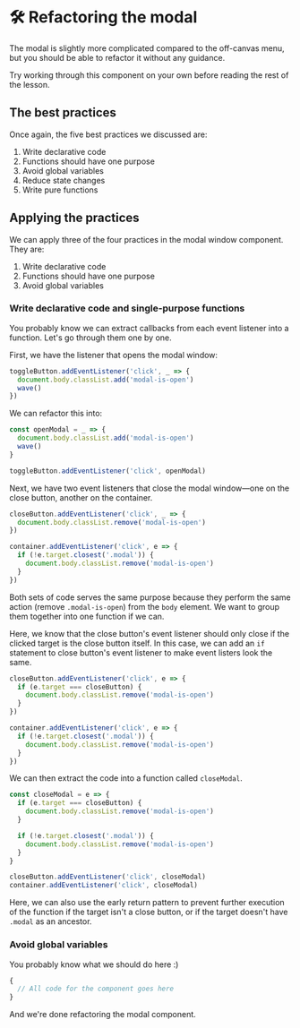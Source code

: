 # 🛠 Refactoring the modal

The modal is slightly more complicated compared to the off-canvas menu, but you should be able to refactor it without any guidance.

Try working through this component on your own before reading the rest of the lesson.

## The best practices

Once again, the five best practices we discussed are:

1. Write declarative code
2. Functions should have one purpose
3. Avoid global variables
4. Reduce state changes
5. Write pure functions

## Applying the practices

We can apply three of the four practices in the modal window component. They are:

1. Write declarative code
2. Functions should have one purpose
3. Avoid global variables

### Write declarative code and single-purpose functions

You probably know we can extract callbacks from each event listener into a function. Let's go through them one by one.

First, we have the listener that opens the modal window:

```js
toggleButton.addEventListener('click', _ => {
  document.body.classList.add('modal-is-open')
  wave()
})
```

We can refactor this into:

```js
const openModal = _ => {
  document.body.classList.add('modal-is-open')
  wave()
}

toggleButton.addEventListener('click', openModal)
```

Next, we have two event listeners that close the modal window—one on the close button, another on the container.

```js
closeButton.addEventListener('click', _ => {
  document.body.classList.remove('modal-is-open')
})

container.addEventListener('click', e => {
  if (!e.target.closest('.modal')) {
    document.body.classList.remove('modal-is-open')
  }
})
```

Both sets of code serves the same purpose because they perform the same action (remove `.modal-is-open`) from the `body` element. We want to group them together into one function if we can.

Here, we know that the close button's event listener should only close if the clicked target is the close button itself. In this case, we can add an `if` statement to close button's event listener to make event listers look the same.

```js
closeButton.addEventListener('click', e => {
  if (e.target === closeButton) {
    document.body.classList.remove('modal-is-open')
  }
})

container.addEventListener('click', e => {
  if (!e.target.closest('.modal')) {
    document.body.classList.remove('modal-is-open')
  }
})
```

We can then extract the code into a function called `closeModal`.

```js
const closeModal = e => {
  if (e.target === closeButton) {
    document.body.classList.remove('modal-is-open')
  }

  if (!e.target.closest('.modal')) {
    document.body.classList.remove('modal-is-open')
  }
}

closeButton.addEventListener('click', closeModal)
container.addEventListener('click', closeModal)
```

Here, we can also use the early return pattern to prevent further execution of the function if the target isn't a close button, or if the target doesn't have `.modal` as an ancestor.

### Avoid global variables

You probably know what we should do here :)

```js
{
  // All code for the component goes here
}
```

And we're done refactoring the modal component.